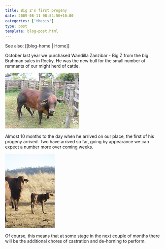 ```yaml
---
title: Big Z's first progeny
date: 2009-08-11 08:54:50+10:00
categories: ['thesis']
type: post
template: blog-post.html
---
```


See also: [[blog-home | Home]]

October last year we purchased Wandilla Zanzibar - Big Z from the big Brahman sales in Rocky. He was the new bull for the small number of remnants of our might herd of cattle.

[![Wandilla Zanzibar - Big Z](images/2922425745_374a226b95_m.jpg)](http://www.flickr.com/photos/david_jones/2922425745/ "Wandilla Zanzibar - Big Z by David T Jones, on Flickr")

Almost 10 months to the day when he arrived on our place, the first of his progeny arrived. Two have arrived so far, going by appearance we can expect a number more over coming weeks.

[![First of Big Zs calves](images/3808901639_8efcb997db_m.jpg)](http://www.flickr.com/photos/david_jones/3808901639/ "First of Big Zs calves by David T Jones, on Flickr")

Of course, this means that at some stage in the next couple of months there will be the additional chores of castration and de-horning to perform.